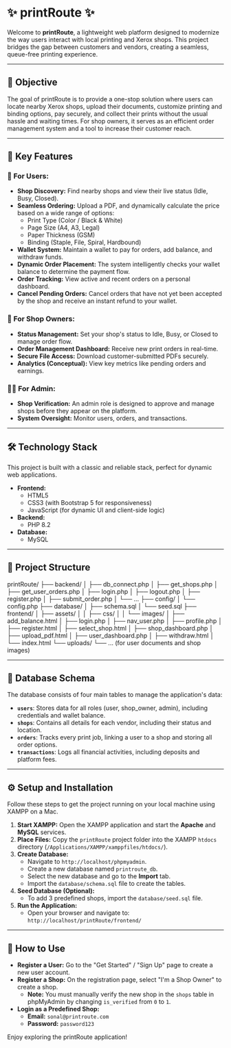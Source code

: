 # ✨ printRoute ✨

Welcome to **printRoute**, a lightweight web platform designed to modernize the way users interact with local printing and Xerox shops. This project bridges the gap between customers and vendors, creating a seamless, queue-free printing experience.


---


## 🎯 Objective

The goal of printRoute is to provide a one-stop solution where users can locate nearby Xerox shops, upload their documents, customize printing and binding options, pay securely, and collect their prints without the usual hassle and waiting times. For shop owners, it serves as an efficient order management system and a tool to increase their customer reach.

---

## 🚀 Key Features

### 👤 For Users:
* **Shop Discovery:** Find nearby shops and view their live status (Idle, Busy, Closed).
* **Seamless Ordering:** Upload a PDF, and dynamically calculate the price based on a wide range of options:
    * Print Type (Color / Black & White)
    * Page Size (A4, A3, Legal)
    * Paper Thickness (GSM)
    * Binding (Staple, File, Spiral, Hardbound)
* **Wallet System:** Maintain a wallet to pay for orders, add balance, and withdraw funds.
* **Dynamic Order Placement:** The system intelligently checks your wallet balance to determine the payment flow.
* **Order Tracking:** View active and recent orders on a personal dashboard.
* **Cancel Pending Orders:** Cancel orders that have not yet been accepted by the shop and receive an instant refund to your wallet.

### 🏪 For Shop Owners:
* **Status Management:** Set your shop's status to Idle, Busy, or Closed to manage order flow.
* **Order Management Dashboard:** Receive new print orders in real-time.
* **Secure File Access:** Download customer-submitted PDFs securely.
* **Analytics (Conceptual):** View key metrics like pending orders and earnings.

### 👨‍💼 For Admin:
* **Shop Verification:** An admin role is designed to approve and manage shops before they appear on the platform.
* **System Oversight:** Monitor users, orders, and transactions.

---

## 🛠️ Technology Stack

This project is built with a classic and reliable stack, perfect for dynamic web applications.

* **Frontend:**
    * HTML5
    * CSS3 (with Bootstrap 5 for responsiveness)
    * JavaScript (for dynamic UI and client-side logic)
* **Backend:**
    * PHP 8.2
* **Database:**
    * MySQL

---

## 📁 Project Structure

printRoute/
├── backend/
│   ├── db_connect.php
│   ├── get_shops.php
│   ├── get_user_orders.php
│   ├── login.php
│   ├── logout.php
│   ├── register.php
│   ├── submit_order.php
│   └── ...
├── config/
│   └── config.php
├── database/
│   ├── schema.sql
│   └── seed.sql
├── frontend/
│   ├── assets/
│   │   ├── css/
│   │   └── images/
│   ├── add_balance.html
│   ├── login.php
│   ├── nav_user.php
│   ├── profile.php
│   ├── register.html
│   ├── select_shop.html
│   ├── shop_dashboard.php
│   ├── upload_pdf.html
│   ├── user_dashboard.php
│   ├── withdraw.html
│   └── index.html
└── uploads/
└── ... (for user documents and shop images)


---

## 💾 Database Schema

The database consists of four main tables to manage the application's data:
* **`users`**: Stores data for all roles (user, shop_owner, admin), including credentials and wallet balance.
* **`shops`**: Contains all details for each vendor, including their status and location.
* **`orders`**: Tracks every print job, linking a user to a shop and storing all order options.
* **`transactions`**: Logs all financial activities, including deposits and platform fees.

---

## ⚙️ Setup and Installation

Follow these steps to get the project running on your local machine using XAMPP on a Mac.

1.  **Start XAMPP:** Open the XAMPP application and start the **Apache** and **MySQL** services.
2.  **Place Files:** Copy the `printRoute` project folder into the XAMPP `htdocs` directory (`/Applications/XAMPP/xamppfiles/htdocs/`).
3.  **Create Database:**
    * Navigate to `http://localhost/phpmyadmin`.
    * Create a new database named `printroute_db`.
    * Select the new database and go to the **Import** tab.
    * Import the `database/schema.sql` file to create the tables.
4.  **Seed Database (Optional):**
    * To add 3 predefined shops, import the `database/seed.sql` file.
5.  **Run the Application:**
    * Open your browser and navigate to: `http://localhost/printRoute/frontend/`

---

## 🧪 How to Use

* **Register a User:** Go to the "Get Started" / "Sign Up" page to create a new user account.
* **Register a Shop:** On the registration page, select "I'm a Shop Owner" to create a shop.
    * **Note:** You must manually verify the new shop in the `shops` table in phpMyAdmin by changing `is_verified` from `0` to `1`.
* **Login as a Predefined Shop:**
    * **Email:** `sonal@printroute.com`
    * **Password:** `password123`

Enjoy exploring the printRoute application!
